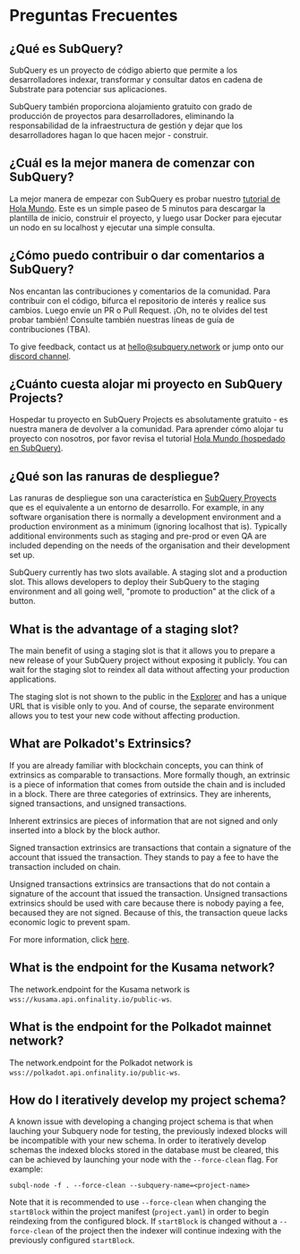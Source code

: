# Preguntas Frecuentes

## ¿Qué es SubQuery?

SubQuery es un proyecto de código abierto que permite a los desarrolladores indexar, transformar y consultar datos en cadena de Substrate para potenciar sus aplicaciones.

SubQuery también proporciona alojamiento gratuito con grado de producción de proyectos para desarrolladores, eliminando la responsabilidad de la infraestructura de gestión y dejar que los desarrolladores hagan lo que hacen mejor - construir.

## ¿Cuál es la mejor manera de comenzar con SubQuery?

La mejor manera de empezar con SubQuery es probar nuestro [tutorial de Hola Mundo](/assets/pdf/Hello_World_Lab.pdf). Este es un simple paseo de 5 minutos para descargar la plantilla de inicio, construir el proyecto, y luego usar Docker para ejecutar un nodo en su localhost y ejecutar una simple consulta.

## ¿Cómo puedo contribuir o dar comentarios a SubQuery?

Nos encantan las contribuciones y comentarios de la comunidad. Para contribuir con el código, bifurca el repositorio de interés y realice sus cambios. Luego envíe un PR o Pull Request. ¡Oh, no te olvides del test probar también! Consulte también nuestras líneas de guía de contribuciones (TBA).

To give feedback, contact us at hello@subquery.network or jump onto our [discord channel](https://discord.com/invite/78zg8aBSMG).

## ¿Cuánto cuesta alojar mi proyecto en SubQuery Projects?

Hospedar tu proyecto en SubQuery Projects es absolutamente gratuito - es nuestra manera de devolver a la comunidad. Para aprender cómo alojar tu proyecto con nosotros, por favor revisa el tutorial [Hola Mundo (hospedado en SubQuery)](../run_publish/publish.md).

## ¿Qué son las ranuras de despliegue?

Las ranuras de despliegue son una característica en [SubQuery Proyects](https://project.subquery.network) que es el equivalente a un entorno de desarrollo. For example, in any software organisation there is normally a development environment and a production environment as a minimum (ignoring localhost that is). Typically additional environments such as staging and pre-prod or even QA are included depending on the needs of the organisation and their development set up.

SubQuery currently has two slots available. A staging slot and a production slot. This allows developers to deploy their SubQuery to the staging environment and all going well, "promote to production" at the click of a button.

## What is the advantage of a staging slot?

The main benefit of using a staging slot is that it allows you to prepare a new release of your SubQuery project without exposing it publicly. You can wait for the staging slot to reindex all data without affecting your production applications.

The staging slot is not shown to the public in the [Explorer](https://explorer.subquery.network/) and has a unique URL that is visible only to you. And of course, the separate environment allows you to test your new code without affecting production.

## What are Polkadot's Extrinsics?

If you are already familiar with blockchain concepts, you can think of extrinsics as comparable to transactions. More formally though, an extrinsic is a piece of information that comes from outside the chain and is included in a block. There are three categories of extrinsics. They are inherents, signed transactions, and unsigned transactions.

Inherent extrinsics are pieces of information that are not signed and only inserted into a block by the block author.

Signed transaction extrinsics are transactions that contain a signature of the account that issued the transaction. They stands to pay a fee to have the transaction included on chain.

Unsigned transactions extrinsics are transactions that do not contain a signature of the account that issued the transaction. Unsigned transactions extrinsics should be used with care because there is nobody paying a fee, becaused they are not signed. Because of this, the transaction queue lacks economic logic to prevent spam.

For more information, click [here](https://substrate.dev/docs/en/knowledgebase/learn-substrate/extrinsics).

## What is the endpoint for the Kusama network?

The network.endpoint for the Kusama network is `wss://kusama.api.onfinality.io/public-ws`.

## What is the endpoint for the Polkadot mainnet network?

The network.endpoint for the Polkadot network is `wss://polkadot.api.onfinality.io/public-ws`.

## How do I iteratively develop my project schema?

A known issue with developing a changing project schema is that when lauching your Subquery node for testing, the previously indexed blocks will be incompatible with your new schema. In order to iteratively develop schemas the indexed blocks stored in the database must be cleared, this can be achieved by launching your node with the `--force-clean` flag. For example:

```shell
subql-node -f . --force-clean --subquery-name=<project-name>
```

Note that it is recommended to use `--force-clean` when changing the `startBlock` within the project manifest (`project.yaml`) in order to begin reindexing from the configured block. If `startBlock` is changed without a `--force-clean` of the project then the indexer will continue indexing with the previously configured `startBlock`.
